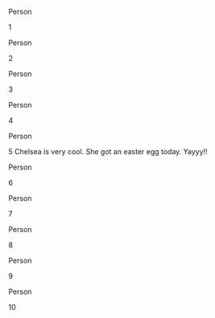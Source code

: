 Person

1



Person

2



Person

3



Person

4



Person

5
Chelsea is very cool. She got an easter egg today. Yayyy!!


Person

6



Person

7



Person

8



Person

9



Person

10



